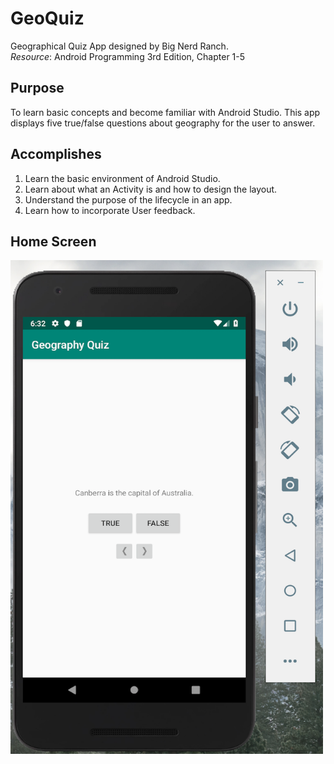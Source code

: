 # GeoQuiz
Geographical Quiz App designed by Big Nerd Ranch.\
_Resource_: Android Programming 3rd Edition, Chapter 1-5

## Purpose
To learn basic concepts and become familiar with Android Studio. This app displays five true/false questions about
geography for the user to answer.

## Accomplishes
1. Learn the basic environment of Android Studio.
2. Learn about what an Activity is and how to design the layout.
3. Understand the purpose of the lifecycle in an app.
4. Learn how to incorporate User feedback.

## Home Screen

<img src="https://github.com/samrom/GeoQuiz/blob/master/GeoQuiz_Home.png" width="500" height="790">
